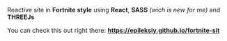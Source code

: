 Reactive site in **Fortnite style** using **React**, **SASS** *(wich is new for me)* and **THREEJs**

You can check this out right there: **https://epileksiy.github.io/fortnite-sit**

